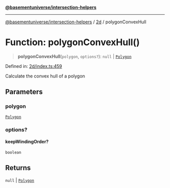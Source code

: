 [**@basementuniverse/intersection-helpers**](../../README.md)

***

[@basementuniverse/intersection-helpers](../../README.md) / [2d](../README.md) / polygonConvexHull

# Function: polygonConvexHull()

> **polygonConvexHull**(`polygon`, `options?`): `null` \| [`Polygon`](../types/type-aliases/Polygon.md)

Defined in: [2d/index.ts:459](https://github.com/basementuniverse/intersection-helpers/blob/39011b43f2fd5dca5c24f1c152bb983bef87ec23/src/2d/index.ts#L459)

Calculate the convex hull of a polygon

## Parameters

### polygon

[`Polygon`](../types/type-aliases/Polygon.md)

### options?

#### keepWindingOrder?

`boolean`

## Returns

`null` \| [`Polygon`](../types/type-aliases/Polygon.md)
